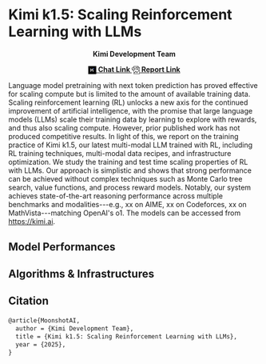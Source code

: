 # Kimi k1.5: Scaling Reinforcement Learning with LLMs

<p align="center">
  <b>Kimi Development Team</b></a>
</p>


<p align="center">
  <a href="https://kimi.ai/"><img src="logo/logo.jpeg" height="16" width="16" style="vertical-align:middle"> <b> Chat Link   </b></a>
  <a href="k1_5.pdf"><img src="logo/report.png" height="16" width="16" style="vertical-align:middle"><b> Report Link</b></a>
</p>

Language model pretraining with next token prediction has proved effective for scaling compute but is limited to the amount of available training data. Scaling reinforcement learning (RL) unlocks a new axis for the continued improvement of artificial intelligence, with the promise that large language models (LLMs) scale their training data by learning to explore with rewards, and thus also scaling compute. However, prior published work has not produced competitive results. In light of this, we report on the training practice of Kimi k1.5, our latest multi-modal LLM trained with RL, including RL training techniques, multi-modal data recipes, and infrastructure optimization. We study the training and test time scaling properties of RL with LLMs. Our approach is simplistic and shows that strong performance can be achieved without complex techniques such as Monte Carlo tree search, value functions, and process reward models. Notably, our system achieves state-of-the-art reasoning performance across multiple benchmarks and modalities---e.g., xx on AIME, xx on Codeforces, xx on MathVista---matching OpenAI's o1. The models can be accessed from https://kimi.ai.

## Model Performances


## Algorithms & Infrastructures


## Citation

```
@article{MoonshotAI,
  author = {Kimi Development Team},
  title = {Kimi k1.5: Scaling Reinforcement Learning with LLMs},
  year = {2025},
}
```
